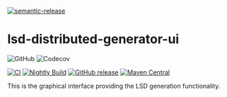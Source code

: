 [![semantic-release](https://img.shields.io/badge/semantic-release-e10079.svg?logo=semantic-release)](https://github.com/semantic-release/semantic-release)

# lsd-distributed-generator-ui
![GitHub](https://img.shields.io/github/license/lsd-consulting/lsd-distributed-generator-ui)
![Codecov](https://img.shields.io/codecov/c/github/lsd-consulting/lsd-distributed-generator-ui)

[![CI](https://github.com/lsd-consulting/lsd-distributed-generator-ui/actions/workflows/ci.yml/badge.svg)](https://github.com/lsd-consulting/lsd-distributed-generator-ui/actions/workflows/ci.yml)
[![Nightly Build](https://github.com/lsd-consulting/lsd-distributed-generator-ui/actions/workflows/nightly.yml/badge.svg)](https://github.com/lsd-consulting/lsd-distributed-generator-ui/actions/workflows/nightly.yml)
[![GitHub release](https://img.shields.io/github/release/lsd-consulting/lsd-distributed-generator-ui)](https://github.com/lsd-consulting/lsd-distributed-generator-ui/releases)
[![Maven Central](https://img.shields.io/maven-central/v/io.github.lsd-consulting/lsd-distributed-generator-ui.svg?label=Maven%20Central)](https://search.maven.org/search?q=g:%22io.github.lsd-consulting%22%20AND%20a:%22lsd-distributed-generator-ui%22)


This is the graphical interface providing the LSD generation functionality.

